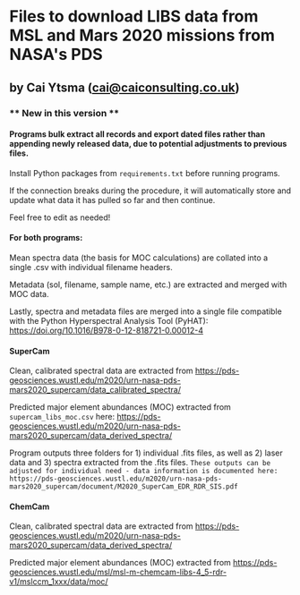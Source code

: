 # Files to download LIBS data from MSL and Mars 2020 missions from NASA's PDS
## by Cai Ytsma (cai@caiconsulting.co.uk)

### ** New in this version ** 
#### Programs bulk extract all records and export dated files rather than appending newly released data, due to potential adjustments to previous files.

Install Python packages from `requirements.txt` before running programs. 

If the connection breaks during the procedure, it will automatically store and update what data it has pulled so far and then continue.

Feel free to edit as needed!

#### For both programs:

Mean spectra data (the basis for MOC calculations) are collated into a single .csv with individual filename headers.

Metadata (sol, filename, sample name, etc.) are extracted and merged with MOC data. 

Lastly, spectra and metadata files are merged into a single file compatible with the Python Hyperspectral Analysis Tool (PyHAT): https://doi.org/10.1016/B978-0-12-818721-0.00012-4 

#### SuperCam
Clean, calibrated spectral data are extracted from https://pds-geosciences.wustl.edu/m2020/urn-nasa-pds-mars2020_supercam/data_calibrated_spectra/

Predicted major element abundances (MOC) extracted from `supercam_libs_moc.csv` here: https://pds-geosciences.wustl.edu/m2020/urn-nasa-pds-mars2020_supercam/data_derived_spectra/

Program outputs three folders for 1) individual .fits files, as well as 2) laser data and 3) spectra extracted from the .fits files. `These outputs can be adjusted for individual need - data information is documented here: https://pds-geosciences.wustl.edu/m2020/urn-nasa-pds-mars2020_supercam/document/M2020_SuperCam_EDR_RDR_SIS.pdf`

#### ChemCam
Clean, calibrated spectral data are extracted from https://pds-geosciences.wustl.edu/m2020/urn-nasa-pds-mars2020_supercam/data_derived_spectra/

Predicted major element abundances (MOC) extracted from https://pds-geosciences.wustl.edu/msl/msl-m-chemcam-libs-4_5-rdr-v1/mslccm_1xxx/data/moc/
